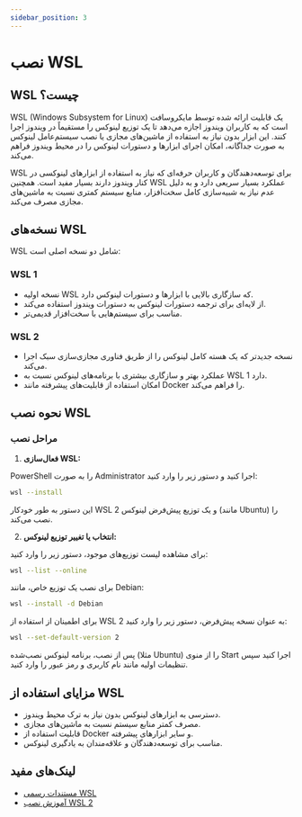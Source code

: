 ```yaml
---
sidebar_position: 3
---
```


# نصب WSL

## WSL چیست؟

WSL (Windows Subsystem for Linux) یک قابلیت ارائه شده توسط مایکروسافت است که به کاربران ویندوز اجازه می‌دهد تا یک توزیع لینوکس را مستقیماً در ویندوز اجرا کنند. این ابزار بدون نیاز به استفاده از ماشین‌های مجازی یا نصب سیستم‌عامل لینوکس به صورت جداگانه، امکان اجرای ابزارها و دستورات لینوکس را در محیط ویندوز فراهم می‌کند.

WSL برای توسعه‌دهندگان و کاربران حرفه‌ای که نیاز به استفاده از ابزارهای لینوکسی در کنار ویندوز دارند بسیار مفید است. همچنین WSL عملکرد بسیار سریعی دارد و به دلیل عدم نیاز به شبیه‌سازی کامل سخت‌افزار، منابع سیستم کمتری نسبت به ماشین‌های مجازی مصرف می‌کند.

## نسخه‌های WSL

WSL شامل دو نسخه اصلی است:

### WSL 1

- نسخه اولیه WSL که سازگاری بالایی با ابزارها و دستورات لینوکس دارد.
- از لایه‌ای برای ترجمه دستورات لینوکس به دستورات ویندوز استفاده می‌کند.
- مناسب برای سیستم‌هایی با سخت‌افزار قدیمی‌تر.

### WSL 2

- نسخه جدیدتر که یک هسته کامل لینوکس را از طریق فناوری مجازی‌سازی سبک اجرا می‌کند.
- عملکرد بهتر و سازگاری بیشتری با برنامه‌های لینوکس نسبت به WSL 1 دارد.
- امکان استفاده از قابلیت‌های پیشرفته مانند Docker را فراهم می‌کند.

## نحوه نصب WSL

### مراحل نصب

1. **فعال‌سازی WSL:**

PowerShell را به صورت Administrator اجرا کنید و دستور زیر را وارد کنید:

```bash
wsl --install
```

این دستور به طور خودکار WSL 2 و یک توزیع پیش‌فرض لینوکس (مانند Ubuntu) را نصب می‌کند.

2. **انتخاب یا تغییر توزیع لینوکس:**

برای مشاهده لیست توزیع‌های موجود، دستور زیر را وارد کنید:

```bash
wsl --list --online
```

برای نصب یک توزیع خاص، مانند Debian:

```bash
wsl --install -d Debian
```

برای اطمینان از استفاده از WSL 2 به عنوان نسخه پیش‌فرض، دستور زیر را وارد کنید:

```bash
wsl --set-default-version 2
```

پس از نصب، برنامه لینوکس نصب‌شده (مثلا Ubuntu) را از منوی Start اجرا کنید سپس تنظیمات اولیه مانند نام کاربری و رمز عبور را وارد کنید.

## مزایای استفاده از WSL

- دسترسی به ابزارهای لینوکس بدون نیاز به ترک محیط ویندوز.
- مصرف کمتر منابع سیستم نسبت به ماشین‌های مجازی.
- قابلیت استفاده از Docker و سایر ابزارهای پیشرفته.
- مناسب برای توسعه‌دهندگان و علاقه‌مندان به یادگیری لینوکس.

## لینک‌های مفید

- [مستندات رسمی WSL](https://learn.microsoft.com/en-us/windows/wsl/)
- [آموزش نصب WSL 2](https://ubuntu.com/wsl)
